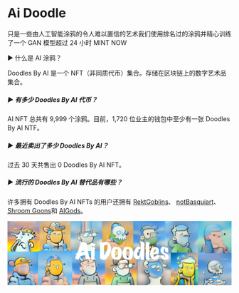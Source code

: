 # Ai Doodle

只是一些由人工智能涂鸦的令人难以置信的艺术我们使用排名过的涂鸦并精心训练了一个 GAN 模型超过 24 小时 MINT NOW

▶ 什么是 AI 涂鸦？

Doodles By AI 是一个 NFT（非同质代币）集合。存储在区块链上的数字艺术品集合。

##### ▶ 有多少 Doodles By AI 代币？

AI NFT 总共有 9,999 个涂鸦。目前，1,720 位业主的钱包中至少有一张 Doodles By AI NTF。

##### ▶ 最近卖出了多少 Doodles By AI？

过去 30 天共售出 0 Doodles By AI NFT。

##### ▶ 流行的 Doodles By AI 替代品有哪些？

许多拥有 Doodles By AI NFTs 的用户还拥有 [RektGoblins](https://www.nft-stats.com/collection/rektgoblins)、 [notBasquiart](https://www.nft-stats.com/collection/notbasquiart)、 [Shroom Goons](https://www.nft-stats.com/collection/shroom-goons)和 [AIGods](https://www.nft-stats.com/collection/aigods)。

![unnamed](unnamed.png)
